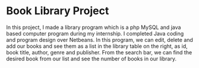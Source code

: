 # Book Library Project

In this project, I made a library program which is a php MySQL and java based computer program during my internship. 
I completed Java coding and program design over Netbeans. In this program, we can edit, delete and add our books and see them as a list in the library table on the right, 
as id, book title, author, genre and publisher. From the search bar, we can find the desired book from our list and see the number of books in our library.
